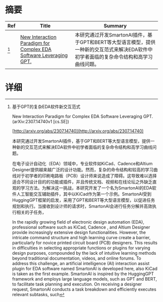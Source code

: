 # 摘要

| Ref | Title | Summary |
| --- | --- | --- |
| [^1] | [New Interaction Paradigm for Complex EDA Software Leveraging GPT.](http://arxiv.org/abs/2307.14740) | 本研究通过开发SmartonAI插件，基于GPT和BERT等大型语言模型，提供一种新的交互范式来解决EDA软件中初学者面临的复杂命令结构和高学习曲线问题。 |

# 详细

[^1]: 基于GPT的复杂EDA软件新交互范式

    New Interaction Paradigm for Complex EDA Software Leveraging GPT. (arXiv:2307.14740v1 [cs.SE])

    [http://arxiv.org/abs/2307.14740](http://arxiv.org/abs/2307.14740)

    本研究通过开发SmartonAI插件，基于GPT和BERT等大型语言模型，提供一种新的交互范式来解决EDA软件中初学者面临的复杂命令结构和高学习曲线问题。

    

    在电子设计自动化（EDA）领域中，专业软件如KiCad、Cadence和Altium Designer提供越来越广泛的设计功能。然而，复杂的命令结构和较高的学习曲线对于初学者的印刷电路板（PCB）设计师来说造成了障碍。这导致难以选择适合不同设计目的的功能或插件，并且传统文档、视频和在线论坛之外缺乏直观的学习方法。为解决这一挑战，本研究开发了一个名为SmartonAI的EDA软件人工智能交互辅助插件，其中以KiCad作为第一个示例。SmartonAI受到HuggingGPT框架的启发，采用了GPT和BERT等大型语言模型，以促进任务规划和执行。当接收到设计师的请求时，SmartonAI会进行任务分解并高效执行相关的子任务，

    In the rapidly growing field of electronic design automation (EDA), professional software such as KiCad, Cadence , and Altium Designer provide increasingly extensive design functionalities. However, the intricate command structure and high learning curve create a barrier, particularly for novice printed circuit board (PCB) designers. This results in difficulties in selecting appropriate functions or plugins for varying design purposes, compounded by the lack of intuitive learning methods beyond traditional documentation, videos, and online forums. To address this challenge, an artificial intelligence (AI) interaction assist plugin for EDA software named SmartonAl is developed here, also KiCad is taken as the first example. SmartonAI is inspired by the HuggingGPT framework and employs large language models, such as GPT and BERT, to facilitate task planning and execution. On receiving a designer request, SmartonAI conducts a task breakdown and efficiently executes relevant subtasks, such
    


